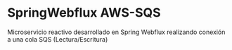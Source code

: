 # SpringWebflux AWS-SQS
Microservicio reactivo desarrollado en Spring Webflux realizando conexión a una cola SQS (Lectura/Escritura)

